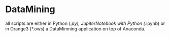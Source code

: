 # DataMining
all scripts are either in Python (*.py), JupiterNotebook with Python (*.ipynb) or in Orange3 (*.ows) a DataMimning application on top of Anaconda.
